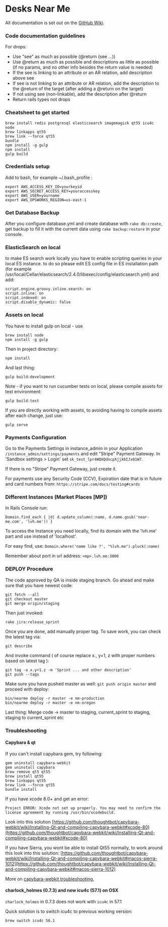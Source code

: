 # Desks Near Me

All documentation is set out on the [GitHub Wiki](https://github.com/mdyd-dev/desksnearme/wiki).

### Code documentation guidelines

For drops:

* Use "see" as much as possible (@return (see ...))
* Use @return as much as possible and descriptions as little as possible (if no params, and no other info besides the return value is needed)
* If the see is linking to an attribute or an AR relation, add description above see
* If see is not linking to an attribute or AR relation, add the description to the @return of the target (after adding a @return on the target)
* If not using see (non-linkable), add the description after @return
* Return rails types not drops

### Cheatsheet to get started

```
brew install redis postgresql elasticsearch imagemagick qt55 icu4c node
brew linkapps qt55
brew link --force qt55
bundle
npm install -g gulp
npm install
gulp build
```

### Credentials setup

Add to bash, for example ~/.bash_profile :

    export AWS_ACCESS_KEY_ID=yourkeyid
    export AWS_SECRET_ACCESS_KEY=youraccesskey
    export AWS_USER=yourname
    export AWS_OPSWORKS_REGION=us-east-1

### Get Database Backup

After you configure database.yml and create database with `rake db:create`, get backup to fill it with the current
data using `rake backup:restore` in your console.

### ElasticSearch on local

to make ES search work locally you have to enable scripting queries in your local ES instance. to do so please edit ES config file in ES installation path (for example /usr/local/Cellar/elasticsearch/2.4.0/libexec/config/elasticsearch.yml) and add:

    script.engine.groovy.inline.search: on
    script.inline: on
    script.indexed: on
    script.disable_dynamic: false

### Assets on local

You have to install gulp on local - use

    brew install node
    npm install -g gulp

Then in project directory:

    npm install

And last thing:

    gulp build:development

Note - if you want to run cucumber tests on local, please compile assets for test environment:

    gulp build:test

If you are directly working with assets, to avoiding having to compile assets after each change, just use:

    gulp serve

### Payments Configuration

Go to the Payments Settings in instance_admin in your Application `/instance_admin/settings/payments` and edit
"Stripe" Payment Gateway. In 'Sandbox settings > Login' set `sk_test_lpr4WQXQdncpXjjX6IJx01W7`.

If there is no "Stripe" Payment Gateway, just create it.

For payments use any Security Code (CCV), Expiration date that is in future and card numbers from: `https://stripe.com/docs/testing#cards`

### Different Instances (Market Places [MP])

In Rails Console run:

    Domain.find_each { |d| d.update_column(:name, d.name.gsub('near-me.com', 'lvh.me')) }

To access the Instance you need locally, find its domain with the 'lvh.me' part and use instead of 'localhost'.

For easy find, use: `Domain.where('name like ?', "%lvh.me").pluck(:name)`

Remember about port in url address: `<mp>.lvh.me:3000`

### DEPLOY Procedure

The code approved by QA is inside staging branch. Go ahead and make sure that you have newest code:

    git fetch --all
    git checkout master
    git merge origin/staging

Then just invoked:

    rake jira:release_sprint

Once you are done, add manually proper tag. To save work, you can check the latest tag via:

    git describe

And invoke command ( of course replace x., y+1, z with proper numbers based on latest tag ):

    git tag -a x.y+1.z -m 'Sprint ... and other description'
    git push --tags

Make sure you have pushed master as well: `git push origin master` and proceed with deploy:

    bin/nearme deploy -r master -e nm-production
    bin/nearme deploy -r master -e nm-oregon

Last thing: Merge code -> master to staging, current_sprint to staging, staging to current_sprint etc

### Troubleshooting

#### Capybara & qt
If you can't install capybara gem, try following:
```
gem uninstall capybara-webkit
gem uninstall capybara
brew remove qt5 qt55
brew install qt55
brew linkapps qt55
brew link --force qt55
bundle install
```

If you have xcode 8.0+ and get an error:

    Project ERROR: Xcode not set up properly. You may need to confirm the license agreement by running /usr/bin/xcodebuild.

Look into this solution [https://github.com/thoughtbot/capybara-webkit/wiki/Installing-Qt-and-compiling-capybara-webkit#xcode-80](https://github.com/thoughtbot/capybara-webkit/wiki/Installing-Qt-and-compiling-capybara-webkit#xcode-80)

If you have Sierra, you wont be able to install Qt55 normally, to work around this look into this solution: [https://github.com/thoughtbot/capybara-webkit/wiki/Installing-Qt-and-compiling-capybara-webkit#macos-sierra-1012](https://github.com/thoughtbot/capybara-webkit/wiki/Installing-Qt-and-compiling-capybara-webkit#macos-sierra-1012) 

More on [capybara-webkit troubleshooting.](https://github.com/thoughtbot/capybara-webkit/wiki/Installing-Qt-and-compiling-capybara-webkit)

#### charlock_holmes (0.7.3) and new icu4c (57.1) on OSX

`charlock_holmes` in 0.7.3 does not work with `icu4c` in 57.1

Quick solution is to switch icu4c to previous working version:

    brew switch icu4c 56.1
